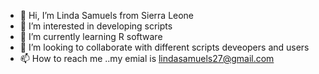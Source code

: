 - 👋 Hi, I’m Linda Samuels from Sierra Leone
- 👀 I’m interested in developing scripts
- 🌱 I’m currently learning R software
- 💞️ I’m looking to collaborate with different scripts deveopers and users
- 📫 How to reach me ..my emial is lindasamuels27@gmail.com
